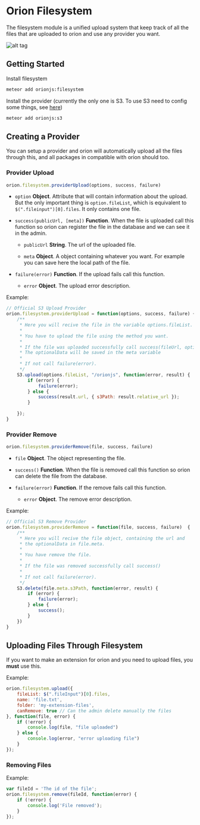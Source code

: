 Orion Filesystem
================

The filesystem module is a unified upload system that keep track
of all the files that are uploaded to orion and use any provider
you want.

![alt tag](http://i.imgur.com/Rl3Mpvi.jpg)

## Getting Started

Install filesystem

```sh
meteor add orionjs:filesystem
```

Install the provider 
(currently the only one is S3. 
To use S3 need to config some things, see [here](https://github.com/orionjs/s3))

```sh
meteor add orionjs:s3
```

## Creating a Provider

You can setup a provider and orion will automatically upload 
all the files through this, and all packages in compatible with orion should too.

### Provider Upload

```js
orion.filesystem.providerUpload(options, success, failure)
``` 

- ```option``` **Object**. Attribute that will contain information about the upload.
But the only important thing is ```option.fileList```, which is equivalent
to ```$(".fileinput")[0].files```. It only contains one file.

- ```success(publicUrl, [meta])``` **Function**. When the file is uploaded call this function so orion
can register the file in the database and we can see it in the admin.

	- ```publicUrl``` **String**. The url of the uploaded file.

	- ```meta``` **Object**. A object containing whatever you want. For example 
	you can save here the local path of the file.

- ```failure(error)``` **Function**. If the upload fails call this function.
	
	- ```error``` **Object**. The upload error description.

Example: 

```js
// Official S3 Upload Provider
orion.filesystem.providerUpload = function(options, success, failure) {
	/**
     * Here you will recive the file in the variable options.fileList.
     *
     * You have to upload the file using the method you want.
     *
     * If the file was uploaded successfully call success(fileUrl, optionalData)
     * The optionalData will be saved in the meta variable
     *
     * If not call failure(error).
     */
	S3.upload(options.fileList, "/orionjs", function(error, result) {
		if (error) {
			failure(error);
		} else {
			success(result.url, { s3Path: result.relative_url });
		}
    	
    });
}
```

### Provider Remove

```js
orion.filesystem.providerRemove(file, success, failure)
``` 

- ```file``` **Object**. The object representing the file.

- ```success()``` **Function**. When the file is removed call this function so orion
can delete the file from the database.

- ```failure(error)``` **Function**. If the remove fails call this function.
	
	- ```error``` **Object**. The remove error description.

Example: 

```js
// Official S3 Remove Provider
orion.filesystem.providerRemove = function(file, success, failure)  {
	/**
     * Here you will recive the file object, containing the url and 
     * the optionalData in file.meta.
     *
     * You have remove the file.
     *
     * If the file was removed successfully call success()
     *
     * If not call failure(error).
     */
	S3.delete(file.meta.s3Path, function(error, result) {
		if (error) {
			failure(error);
		} else {
			success();
		}
	})
}
```

## Uploading Files Through Filesystem

If you want to make an extension for orion and
you need to upload files, you **must** use this.

Example:

```js
orion.filesystem.upload({
    fileList: $(".fileInput")[0].files, 
    name: 'file.txt', 
    folder: 'my-extension-files', 
    canRemove: true // Can the admin delete manually the files
}, function(file, error) {
    if (!error) {
        console.log(file, "file uploaded")
    } else {
        console.log(error, "error uploading file")
    }
});
```

### Removing Files

Example:

```js
var fileId = 'The id of the file';
orion.filesystem.remove(fileId, function(error) {
	if (!error) {
		console.log('File removed');
	}
});
```
